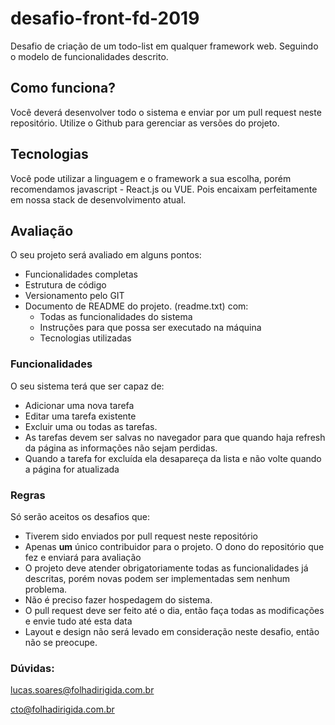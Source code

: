 # desafio-front-fd-2019

Desafio de criação de um todo-list em qualquer framework web. Seguindo o modelo de funcionalidades descrito.

## Como funciona?

Você deverá desenvolver todo o sistema e enviar por um pull request neste repositório. Utilize o Github para gerenciar as versões do projeto. 

## Tecnologias

Você pode utilizar a linguagem e o framework a sua escolha, porém recomendamos javascript - React.js ou VUE. Pois encaixam perfeitamente em nossa stack de desenvolvimento atual.

## Avaliação

O seu projeto será avaliado em alguns pontos:
  - Funcionalidades completas
  - Estrutura de código
  - Versionamento pelo GIT
  - Documento de README do projeto. (readme.txt) com:
    - Todas as funcionalidades do sistema
    - Instruções para que possa ser executado na máquina
    - Tecnologias utilizadas
  
### Funcionalidades

O seu sistema terá que ser capaz de:
  - Adicionar uma nova tarefa
  - Editar uma tarefa existente
  - Excluir uma ou todas as tarefas.
  - As tarefas devem ser salvas no navegador para que quando haja refresh da página as informações não sejam perdidas.
  - Quando a tarefa for excluída ela desapareça da lista e não volte quando a página for atualizada
 
 ### Regras
 
 Só serão aceitos os desafios que:
  - Tiverem sido enviados por pull request neste repositório
  - Apenas **um** único contribuidor para o projeto. O dono do repositório que fez e enviará para avaliação
  - O projeto deve atender obrigatoriamente todas as funcionalidades já descritas, porém novas podem ser implementadas sem nenhum problema.
  - Não é preciso fazer hospedagem do sistema.
  - O pull request deve ser feito até o dia, então faça todas as modificações e envie tudo até esta data 
  - Layout e design não será levado em consideração neste desafio, então não se preocupe.
  
  
  ### Dúvidas:
  lucas.soares@folhadirigida.com.br
  
  cto@folhadirigida.com.br
  
  
